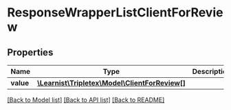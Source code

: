 # ResponseWrapperListClientForReview

## Properties
Name | Type | Description | Notes
------------ | ------------- | ------------- | -------------
**value** | [**\Learnist\Tripletex\Model\ClientForReview[]**](ClientForReview.md) |  | [optional] 

[[Back to Model list]](../../README.md#documentation-for-models) [[Back to API list]](../../README.md#documentation-for-api-endpoints) [[Back to README]](../../README.md)

